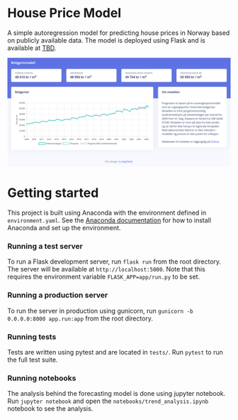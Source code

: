 # House Price Model
A simple autoregression model for predicting house prices in Norway based on publicly available data. The model is deployed using Flask and is available at [TBD](TBD). 

![Site screenshot](app/static/assets/img/site.png)

# Getting started
This project is built using Anaconda with the environment defined in `environment.yaml`. See the [Anaconda documentation](https://docs.anaconda.com/free/anaconda/install/index.html) for how to install Anaconda and set up the environment.

### Running a test server
To run a Flask development server, run `flask run` from the root directory. The server will be available at `http://localhost:5000`. Note that this requires the environment variable `FLASK_APP=app/run.py` to be set.

### Running a production server
To run the server in production using gunicorn, run `gunicorn -b 0.0.0.0:8000 app.run:app` from the root directory.

### Running tests
Tests are written using pytest and are located in `tests/`. Run `pytest` to run the full test suite.

### Running notebooks
The analysis behind the forecasting model is done using jupyter notebook. Run `jupyter notebook` and open the `notebooks/trend_analysis.ipynb` notebook to see the analysis.
